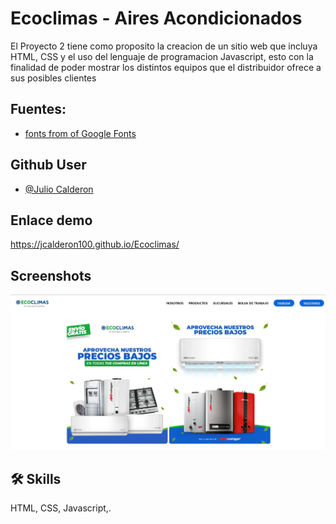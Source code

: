 # Ecoclimas - Aires Acondicionados

El Proyecto 2 tiene como proposito la creacion de un sitio web que incluya HTML, CSS y el uso del lenguaje de programacion Javascript, esto con la finalidad de poder mostrar los distintos equipos que el distribuidor ofrece a sus posibles clientes

## Fuentes:

 - [fonts from of Google Fonts](https://fonts.google.com/?query=RALE)
 


## Github User

- [@Julio Calderon](https://github.com/jcalderon100)


## Enlace demo

https://jcalderon100.github.io/Ecoclimas/



## Screenshots
![App Screenshot](https://raw.githubusercontent.com/jcalderon100/Ecoclimas/main/images/Ecoclimas%20page.jpg)


## 🛠 Skills
HTML, CSS, Javascript,.


